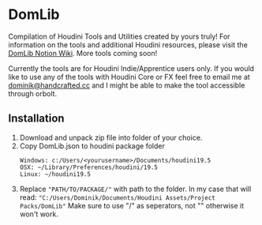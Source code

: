 # DomLib
Compilation of Houdini Tools and Utilities created by yours truly!
For information on the tools and additional Houdini resources, please visit the [DomLib Notion Wiki](https://www.notion.so/dominiklange/DomLib-Houdini-Resource-Library-180a4bba68304112883fcdf70f512e90).
More tools coming soon!

Currently the tools are for Houdini Indie/Apprentice users only. If you would like to use any of the tools with Houdini Core or FX feel free to email me at dominik@handcrafted.cc and I might be able to make the tool accessible through orbolt.

<!-- Installation -->
## Installation
1. Download and unpack zip file into folder of your choice.
2. Copy DomLib.json to houdini package folder
	```
	Windows: c:/Users/<yourusername>/Documents/houdini19.5
	OSX: ~/Library/Preferences/houdini/19.5
	Linux: ~/houdini19.5
	```
3. Replace ```"PATH/TO/PACKAGE/"``` with path to the folder. In my case that will read: ```"C:/Users/Dominik/Documents/Houdini Assets/Project Packs/DomLib"```
	Make sure to use "/" as seperators, not "\" otherwise it won't work.